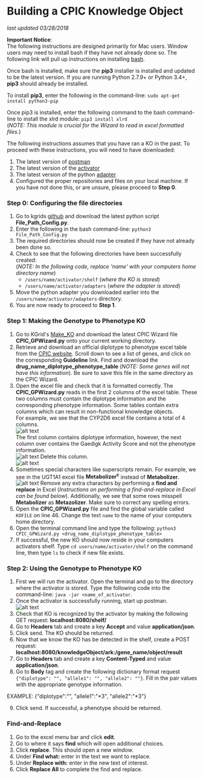 # Building a CPIC Knowledge Object
*last updated 03/28/2018*

__Important Notice__:  
The following instructions are designed primarily for Mac users. Window users may need to install bash if they have not already done so. The following link will pull up instructions on installing [bash](https://www.howtogeek.com/249966/how-to-install-and-use-the-linux-bash-shell-on-windows-10/).

Once bash is installed, make sure the __pip3__ installer is installed and updated to be the latest version. If you are running Python 2.7.9+ or Python 3.4+, __pip3__ should already be installed. 

To install __pip3__, enter the following in the command-line: `sudo apt-get install python3-pip`

Once pip3 is installed, enter the following command to the bash command-line to install the xlrd module: `pip3 install xlrd`  
(*NOTE: This module is crucial for the Wizard to read in excel formatted files.*) 

The following instructions assumes that you have ran a KO in the past. To proceed with these instructions, you will need to have downloaded: 
1. The latest version of [postman](https://www.getpostman.com/)
2. The latest version of the [activator](https://github.com/kgrid/kgrid-activator/releases)
3. The latest version of the python [adapter](https://github.com/kgrid/python-adapter/releases)
4. Configured the proper repositories and files on your local machine. If you have not done this, or are unsure, please proceed to __Step 0__.

### Step 0: Configuring the file directories
1. Go to kgrids [github](https://github.com/kgrid/CPIC-objects/tree/master/Make_KO) and download the latest python script __File_Path_Config.py__. 
2. Enter the following in the bash command-line: `python3 File_Path_Config.py`
3. The required directories should now be created if they have not already been done so.
4. Check to see that the following directories have been successfully created:  
(*NOTE: In the following code, replace 'name' with your computers home directory name*)
    * `/users/name/activator/shelf` (*where the KO is stored*)
    * `/users/name/activator/adapters` (*where the adapter is stored*)
5. Move the python adapter you downloaded earlier into the `/users/name/activator/adapters` directory. 
4. You are now ready to proceed to __Step 1__.

### Step 1: Making the Genotype to Phenotype KO
1. Go to KGrid's [Make_KO](https://github.com/kgrid/CPIC-objects/tree/master/Make_KO) and download the latest CPIC Wizard file __CPIC_GPWizard.py__ onto your current working directory.
2. Retrieve and download an official diplotype to phenotype excel table from the [CPIC website](https://cpicpgx.org/genes-drugs/). Scroll down to see a list of genes, and click on the corresponding __Guideline__ link. Find and download the __drug_name_diplotype_phenotype_table__ (*NOTE: Some genes will not have this information*). Be sure to save this file in the same directory as the CPIC Wizard.
3. Open the excel file and check that it is formatted correctly. The __CPIC_GPWizard.py__ reads in the first 2 columns of the excel table. These two columns must contain the diplotype information and the corresponding phenotype information. Some tables contain extra columns which can result in non-functional knowledge objects.  
For example, we see that the CYP2D6 excel file contains a total of 4 columns.  
![alt text](https://github.com/kgrid/CPIC-objects/blob/master/Make_KO/images/genetable1.png)  
The first column contains diplotype information, however, the next column over contains the Gaedigk Activity Score and not the phenotype information.  
![alt text](https://github.com/kgrid/CPIC-objects/blob/master/Make_KO/images/genetable2.png)
Delete this column.  
![alt text](https://github.com/kgrid/CPIC-objects/blob/master/Make_KO/images/genetable3.png)
4. Sometimes special characters like superscripts remain. For example, we see in the UGT1A1 excel file __Metabolizer<sup>c</sup>__ instead of __Metabolizer__.
![alt text](https://github.com/kgrid/CPIC-objects/blob/master/Make_KO/images/genetable4.png)
Remove any extra characters by performing a __find and replace__ in Excel (*Instructions on performing a find-and-replace in Excel can be found below*). Additionally, we see that some rows misspell __Metabolizer__ as __Metazolizer__. Make sure to correct any spelling errors.
5. Open the __CPIC_GPWizard.py__ file and find the global variable called `KOFILE` on line 46. Change the text `name` to the name of your computers home directory.
6. Open the terminal command line and type the following: `python3 CPIC_GPWizard.py <drug_name_diplotype_phenotype_table>`
7. If successful, the new KO should now reside in your computers activators shelf. Type `cd users/name/activator/shelf` on the command line, then type `ls` to check if new file exists.

### Step 2: Using the Genotype to Phenotype KO
1. First we will run the activator. Open the terminal and go to the directory where the activator is stored. Type the following code into the command-line: `java -jar <name_of_activator`.
2. Once the activator is successfully running, start up postman.  
![alt text](https://github.com/kgrid/CPIC-objects/blob/master/Make_KO/images/PostManGraphicSmall.png)
3. Check that KO is recognized by the activator by making the following GET request:
__localhost:8080/shelf/__
4. Go to __Headers__ tab and create a key __Accept__ and value __application/json__. 
5. Click send. The KO should be returned. 
6. Now that we know the KO has be detected in the shelf, create a POST request: __localhost:8080/knowledgeObject/ark:/gene_name/object/result__
7. Go to __Headers__ tab and create a key __Content-Typed__ and value __application/json__.
8. Go to __Body__ tag and create the following dictionary format request `{"diplotype": "", "allele1": "", "allele2": ""}`. Fill in the pair values with the appropriate genotype information.

EXAMPLE: {"diplotype":"", "allele1":"*3", "allele2":"*3"}

9. Click send. If successful, a phenotype should be returned. 

### Find-and-Replace
1. Go to the excel menu bar and click __edit__. 
2. Go to where it says __find__ which will open additional choices.
3. Click __replace__. This should open a new window. 
4. Under __Find what:__ enter in the text we want to replace. 
5. Under __Replace with:__ enter in the new text of interest. 
6. Click __Replace All__ to complete the find and replace. 
